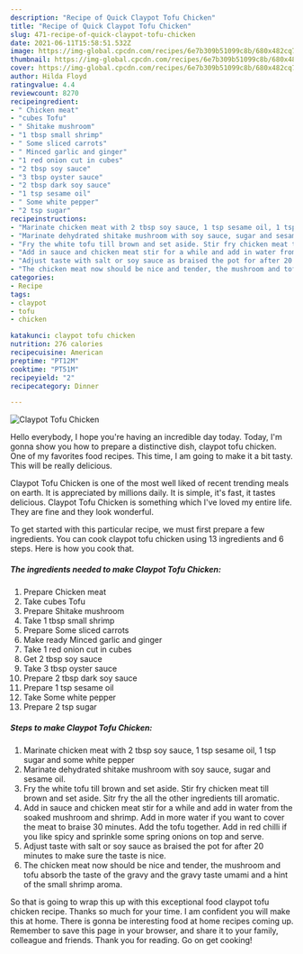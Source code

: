 ```yaml
---
description: "Recipe of Quick Claypot Tofu Chicken"
title: "Recipe of Quick Claypot Tofu Chicken"
slug: 471-recipe-of-quick-claypot-tofu-chicken
date: 2021-06-11T15:58:51.532Z
image: https://img-global.cpcdn.com/recipes/6e7b309b51099c8b/680x482cq70/claypot-tofu-chicken-recipe-main-photo.jpg
thumbnail: https://img-global.cpcdn.com/recipes/6e7b309b51099c8b/680x482cq70/claypot-tofu-chicken-recipe-main-photo.jpg
cover: https://img-global.cpcdn.com/recipes/6e7b309b51099c8b/680x482cq70/claypot-tofu-chicken-recipe-main-photo.jpg
author: Hilda Floyd
ratingvalue: 4.4
reviewcount: 8270
recipeingredient:
- " Chicken meat"
- "cubes Tofu"
- " Shitake mushroom"
- "1 tbsp small shrimp"
- " Some sliced carrots"
- " Minced garlic and ginger"
- "1 red onion cut in cubes"
- "2 tbsp soy sauce"
- "3 tbsp oyster sauce"
- "2 tbsp dark soy sauce"
- "1 tsp sesame oil"
- " Some white pepper"
- "2 tsp sugar"
recipeinstructions:
- "Marinate chicken meat with 2 tbsp soy sauce, 1 tsp sesame oil, 1 tsp sugar and some white pepper"
- "Marinate dehydrated shitake mushroom with soy sauce, sugar and sesame oil."
- "Fry the white tofu till brown and set aside. Stir fry chicken meat till brown and set aside. Sitr fry the all the other ingredients till aromatic."
- "Add in sauce and chicken meat stir for a while and add in water from the soaked mushroom and shrimp. Add in more water if you want to cover the meat to braise 30 minutes. Add the tofu together. Add in red chilli if you like spicy and sprinkle some spring onions on top and serve."
- "Adjust taste with salt or soy sauce as braised the pot for after 20 minutes to make sure the taste is nice."
- "The chicken meat now should be nice and tender, the mushroom and tofu absorb the taste of the gravy and the gravy taste umami and a hint of the small shrimp aroma."
categories:
- Recipe
tags:
- claypot
- tofu
- chicken

katakunci: claypot tofu chicken 
nutrition: 276 calories
recipecuisine: American
preptime: "PT12M"
cooktime: "PT51M"
recipeyield: "2"
recipecategory: Dinner

---
```



![Claypot Tofu Chicken](https://img-global.cpcdn.com/recipes/6e7b309b51099c8b/680x482cq70/claypot-tofu-chicken-recipe-main-photo.jpg)

Hello everybody, I hope you're having an incredible day today. Today, I'm gonna show you how to prepare a distinctive dish, claypot tofu chicken. One of my favorites food recipes. This time, I am going to make it a bit tasty. This will be really delicious.



Claypot Tofu Chicken is one of the most well liked of recent trending meals on earth. It is appreciated by millions daily. It is simple, it's fast, it tastes delicious. Claypot Tofu Chicken is something which I've loved my entire life. They are fine and they look wonderful.


To get started with this particular recipe, we must first prepare a few ingredients. You can cook claypot tofu chicken using 13 ingredients and 6 steps. Here is how you cook that.

<!--inarticleads1-->

##### The ingredients needed to make Claypot Tofu Chicken:

1. Prepare  Chicken meat
1. Take cubes Tofu
1. Prepare  Shitake mushroom
1. Take 1 tbsp small shrimp
1. Prepare  Some sliced carrots
1. Make ready  Minced garlic and ginger
1. Take 1 red onion cut in cubes
1. Get 2 tbsp soy sauce
1. Take 3 tbsp oyster sauce
1. Prepare 2 tbsp dark soy sauce
1. Prepare 1 tsp sesame oil
1. Take  Some white pepper
1. Prepare 2 tsp sugar




<!--inarticleads2-->

##### Steps to make Claypot Tofu Chicken:

1. Marinate chicken meat with 2 tbsp soy sauce, 1 tsp sesame oil, 1 tsp sugar and some white pepper
1. Marinate dehydrated shitake mushroom with soy sauce, sugar and sesame oil.
1. Fry the white tofu till brown and set aside. Stir fry chicken meat till brown and set aside. Sitr fry the all the other ingredients till aromatic.
1. Add in sauce and chicken meat stir for a while and add in water from the soaked mushroom and shrimp. Add in more water if you want to cover the meat to braise 30 minutes. Add the tofu together. Add in red chilli if you like spicy and sprinkle some spring onions on top and serve.
1. Adjust taste with salt or soy sauce as braised the pot for after 20 minutes to make sure the taste is nice.
1. The chicken meat now should be nice and tender, the mushroom and tofu absorb the taste of the gravy and the gravy taste umami and a hint of the small shrimp aroma.




So that is going to wrap this up with this exceptional food claypot tofu chicken recipe. Thanks so much for your time. I am confident you will make this at home. There is gonna be interesting food at home recipes coming up. Remember to save this page in your browser, and share it to your family, colleague and friends. Thank you for reading. Go on get cooking!
